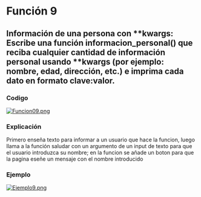 # Función 9
## Información de una persona con **kwargs: Escribe una función informacion_personal() que reciba cualquier cantidad de información personal usando **kwargs (por ejemplo: nombre, edad, dirección, etc.) e imprima cada dato en formato clave:valor.
### Codigo
[![Funcion09.png](https://i.gyazo.com/86a836ead3f8e8e93d7ea52dcf5092bb.png)]()
### Explicación
Primero enseña texto para informar a un usuario que hace la funcion, luego llama a la función saludar con un argumento de un input de texto para que el usuario introduzca su nombre; en la funcion se añade un boton para que la pagina eseñe un mensaje con el nombre introducido
### Ejemplo
[![Ejemplo9.png](https://i.gyazo.com/0cde4ef28ad9980d42cab47bf9d36ffa.png)]()
